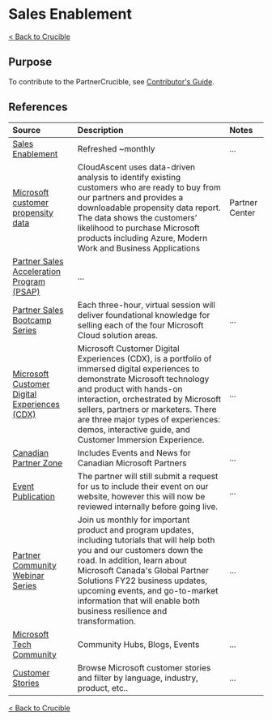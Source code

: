 # Sales Enablement

[< Back to Crucible](./)

## Purpose

To contribute to the PartnerCrucible, see [Contributor's Guide](ContributorsGuide).


## References

Source | Description | Notes
:----- | :---------- | :-----
[Sales Enablement](https://assetsprod.microsoft.com/mpn/en-us/sales-partner-enablement-guide.pdf)| Refreshed ~monthly | ...
[Microsoft customer propensity data](https://www.microsoftpartnercommunity.com/t5/What-s-new-for-Canadian-partners/Download-your-Microsoft-customer-propensity-data/m-p/68254?wt.mc_id=AID3049890_EML_8213587#M111) | CloudAscent uses data-driven analysis to identify existing customers who are ready to buy from our partners and provides a downloadable propensity data report. The data shows the customers’ likelihood to purchase Microsoft products including Azure, Modern Work and Business Applications | Partner Center
[Partner Sales Acceleration Program (PSAP)](https://partner.microsoft.com/en-US/training/assets#/?search=Partner%20Sales%20Acceleration%20Program)| ...
[Partner Sales Bootcamp Series](https://partner.microsoft.com/en-us/training/assets/collection/microsoft-partner-sales-bootcamp-series#/)| Each three-hour, virtual session will deliver foundational knowledge for selling each of the four Microsoft Cloud solution areas.|...
[Microsoft Customer Digital Experiences (CDX)](https://cdx.transform.microsoft.com)| Microsoft Customer Digital Experiences (CDX), is a portfolio of immersed digital experiences to demonstrate Microsoft technology and product with hands-on interaction, orchestrated by Microsoft sellers, partners or marketers. There are three major types of experiences: demos, interactive guide, and Customer Immersion Experience. |...
[Canadian Partner Zone](https://www.microsoftpartnercommunity.com/t5/Canadian-Partner-Zone/ct-p/canadian-partner)|Includes Events and News for Canadian Microsoft Partners | ...
[Event Publication](https://aka.ms/SubmitEvent)| The partner will still submit a request for us to include their event on our website, however this will now be reviewed internally before going live.|...
[Partner Community Webinar Series](aka.ms/partnercall)|Join us monthly for important product and program updates, including tutorials that will help both you and our customers down the road. In addition, learn about Microsoft Canada's Global Partner Solutions FY22 business updates, upcoming events, and go-to-market information that will enable both business resilience and transformation.|...
[Microsoft Tech Community](https://techcommunity.microsoft.com/)| Community Hubs, Blogs, Events|...
[Customer Stories](https://customers.microsoft.com/en-us/search?sq=&ff=&p=0&so=story_publish_date%20desc)| Browse Microsoft customer stories and filter by language, industry, product, etc..| ...

[< Back to Crucible](./)

